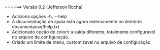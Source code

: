 ======> Versão 0.2 (Jefferson Rocha)
- Adiciona opções -h, --help
- A documentação de ajuda está agora externamente no diretório
  documentacao/help.txt
- Adicionado opção de colorir a saída diferente, totalmente configuravel
  no arquivo de configuração.
- Criado um limite de menu, customizavel no arquivo de configuração.
